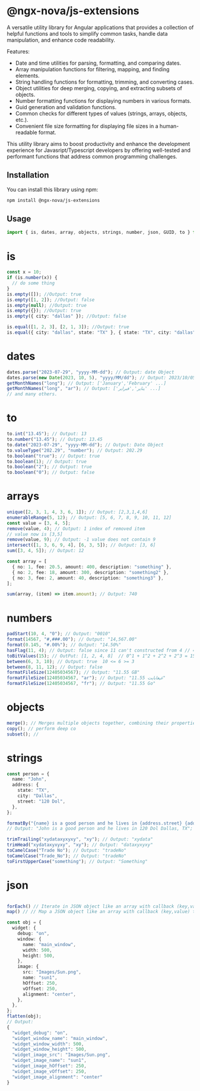 # @ngx-nova/js-extensions

A versatile utility library for Angular applications that provides a collection of helpful functions and tools to simplify common tasks, handle data manipulation, and enhance code readability.

Features:

- Date and time utilities for parsing, formatting, and comparing dates.
- Array manipulation functions for filtering, mapping, and finding elements.
- String handling functions for formatting, trimming, and converting cases.
- Object utilities for deep merging, copying, and extracting subsets of objects.
- Number formatting functions for displaying numbers in various formats.
- Guid generation and validation functions.
- Common checks for different types of values (strings, arrays, objects, etc.).
- Convenient file size formatting for displaying file sizes in a human-readable format.

This utility library aims to boost productivity and enhance the development experience for Javasript/Typescript developers by offering well-tested and performant functions that address common programming challenges.

## Installation

You can install this library using npm:

```bash
npm install @ngx-nova/js-extensions
```

## Usage

```typescript
import { is, dates, array, objects, strings, number, json, GUID, to } from "@ngx-nova/js-extensions";
```

# is

```typescript
const x = 10;
if (is.number(x)) {
  // do some thing
}
is.empty([]); //Output: true
is.empty([1, 2]); //Output: false
is.empty(null); //Output: true
is.empty({}); //Output: true
is.empty({ city: "dallas" }); //Output: false

is.equal([1, 2, 3], [2, 1, 3]); //Output: true
is.equal({ city: "dallas", state: "TX" }, { state: "TX", city: "dallas" }); //Output: true
```

# dates

```typescript
dates.parse("2023-07-29", "yyyy-MM-dd"); // Output: date Object
dates.parse(new Date(2023, 10, 5), "yyyy/MM/dd"); // Output: 2023/10/05
getMonthNames("long"); // Output: ['January','February' ...]
getMonthNames("long", "ar"); // Output: ['يناير','فبراير' ...]
// and many others.
```

# to

```typescript
to.int("13.45"); // Output: 13
to.number("13.45"); // Output: 13.45
to.date("2023-07-29", "yyyy-MM-dd"); // Output: Date Object
to.valueType("202.29", "number"); // Output: 202.29
to.boolean("true"); // Output: true
to.boolean(1); // Output: true
to.boolean("2"); // Output: true
to.boolean("0"); // Output: false
```

# arrays

```typescript
unique([2, 3, 1, 4, 3, 6, 1]); // Output: [2,3,1,4,6]
enumerableRange(5, 12); // Output: [5, 6, 7, 8, 9, 10, 11, 12]
const value = [3, 4, 5];
remove(value, 4); // Output: 1 index of removed item
// value now is [3,5]
remove(value, 9); // Output: -1 value does not contain 9
intersect([1, 3, 6, 9, 4], [6, 3, 5]); // Output: [3, 6]
sum([3, 4, 5]); // Output: 12

const array = [
  { no: 1, fee: 20.5, amount: 400, description: "something" },
  { no: 2, fee: 18, amount: 300, description: "something2" },
  { no: 3, fee: 2, amount: 40, description: "something3" },
];

sum(array, (item) => item.amount); // Output: 740
```

# numbers

```typescript
padStart(10, 4, "0"); // Output: "0010"
format(14567, "#,###.00"); // Output: "14,567.00"
format(0.145, "#.00%"); // Output: "14.50%"
hasFlag(11, 4); // Output: false since 11 can't constructed from 4 // = 1 + 2 + 8 // 0^2 + 1^2 + 2^3
toBitValues(15); // OutPut: [1, 2, 4, 8]  // 0^1 + 1^2 + 2^2 + 2^3 = 15
between(6, 3, 10); // Output: true  10 <= 6 >= 3
between(8, 11, 12); // Output: false
formatFileSize(12405034567); // Output: "11.55 GB"
formatFileSize(12405034567, "ar"); // Output: "11.55 غيغابايت"
formatFileSize(12405034567, "fr"); // Output: "11.55 Go"
```

# objects

```typescript
merge(); // Merges multiple objects together, combining their properties into a single object.
copy(); // perform deep co
subset(); //
```

# strings

```typescript
const person = {
  name: "John",
  address: {
    state: "TX",
    city: "Dallas",
    street: "120 Dol",
  },
};

formatBy("{name} is a good person and he lives in {address.street} {address.city}, {address.state}", person);
// Output: "John is a good person and he lives in 120 Dol Dallas, TX";

trimTrailing("xydataxyxyxy", "xy"); // Output: "xydata"
trimHead("xydataxyxyxy", "xy"); // Output: "dataxyxyxy"
toCamelCase("Trade No"); // Output: "tradeNo"
toCamelCase("Trade_No"); // Output: "tradeNo"
toFirstUpperCase("something"); // Output: "Something"

```
# json

```typescript

forEach() // Iterate in JSON object like an array with callback (key,value)
map() // // Map a JSON object like an array with callback (key,value) to another JSON object.

const obj = {
  widget: {
    debug: "on",
    window: {
      name: "main_window",
      width: 500,
      height: 500,
    },
    image: {
      src: "Images/Sun.png",
      name: "sun1",
      hOffset: 250,
      vOffset: 250,
      alignment: "center",
    },
  },
};
flatten(obj);
// Output:
{
  "widget_debug": "on",
  "widget_window_name": "main_window",
  "widget_window_width": 500,
  "widget_window_height": 500,
  "widget_image_src": "Images/Sun.png",
  "widget_image_name": "sun1",
  "widget_image_hOffset": 250,
  "widget_image_vOffset": 250,
  "widget_image_alignment": "center"
}
```
